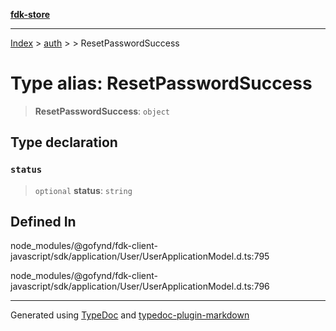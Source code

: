 [**fdk-store**](../../../README.md)
***

[Index](../../../API.md) > [auth](../../README.md) > [<internal>](../README.md) > ResetPasswordSuccess

# Type alias: ResetPasswordSuccess

> **ResetPasswordSuccess**: `object`

## Type declaration

### `status`

> `optional` **status**: `string`

## Defined In

node\_modules/@gofynd/fdk-client-javascript/sdk/application/User/UserApplicationModel.d.ts:795

node\_modules/@gofynd/fdk-client-javascript/sdk/application/User/UserApplicationModel.d.ts:796

***
Generated using [TypeDoc](https://typedoc.org/) and [typedoc-plugin-markdown](https://www.npmjs.com/package/typedoc-plugin-markdown)
